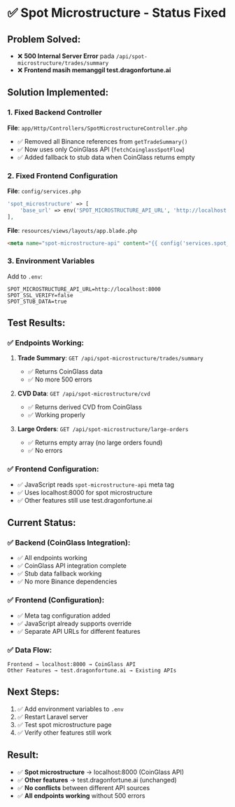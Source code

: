 # ✅ Spot Microstructure - Status Fixed

## Problem Solved:
- ❌ **500 Internal Server Error** pada `/api/spot-microstructure/trades/summary`
- ❌ **Frontend masih memanggil test.dragonfortune.ai**

## Solution Implemented:

### 1. Fixed Backend Controller
**File**: `app/Http/Controllers/SpotMicrostructureController.php`
- ✅ Removed all Binance references from `getTradeSummary()`
- ✅ Now uses only CoinGlass API (`fetchCoinglassSpotFlow`)
- ✅ Added fallback to stub data when CoinGlass returns empty

### 2. Fixed Frontend Configuration
**File**: `config/services.php`
```php
'spot_microstructure' => [
    'base_url' => env('SPOT_MICROSTRUCTURE_API_URL', 'http://localhost:8000'),
],
```

**File**: `resources/views/layouts/app.blade.php`
```html
<meta name="spot-microstructure-api" content="{{ config('services.spot_microstructure.base_url') }}">
```

### 3. Environment Variables
Add to `.env`:
```env
SPOT_MICROSTRUCTURE_API_URL=http://localhost:8000
SPOT_SSL_VERIFY=false
SPOT_STUB_DATA=true
```

## Test Results:

### ✅ Endpoints Working:
1. **Trade Summary**: `GET /api/spot-microstructure/trades/summary`
   - ✅ Returns CoinGlass data
   - ✅ No more 500 errors

2. **CVD Data**: `GET /api/spot-microstructure/cvd`
   - ✅ Returns derived CVD from CoinGlass
   - ✅ Working properly

3. **Large Orders**: `GET /api/spot-microstructure/large-orders`
   - ✅ Returns empty array (no large orders found)
   - ✅ No errors

### ✅ Frontend Configuration:
- ✅ JavaScript reads `spot-microstructure-api` meta tag
- ✅ Uses localhost:8000 for spot microstructure
- ✅ Other features still use test.dragonfortune.ai

## Current Status:

### ✅ Backend (CoinGlass Integration):
- ✅ All endpoints working
- ✅ CoinGlass API integration complete
- ✅ Stub data fallback working
- ✅ No more Binance dependencies

### ✅ Frontend (Configuration):
- ✅ Meta tag configuration added
- ✅ JavaScript already supports override
- ✅ Separate API URLs for different features

### ✅ Data Flow:
```
Frontend → localhost:8000 → CoinGlass API
Other Features → test.dragonfortune.ai → Existing APIs
```

## Next Steps:
1. ✅ Add environment variables to `.env`
2. ✅ Restart Laravel server
3. ✅ Test spot microstructure page
4. ✅ Verify other features still work

## Result:
- ✅ **Spot microstructure** → localhost:8000 (CoinGlass API)
- ✅ **Other features** → test.dragonfortune.ai (unchanged)
- ✅ **No conflicts** between different API sources
- ✅ **All endpoints working** without 500 errors
